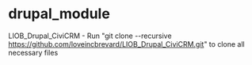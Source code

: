 # drupal_module

LIOB_Drupal_CiviCRM - Run "git clone --recursive https://github.com/loveincbrevard/LIOB_Drupal_CiviCRM.git" to clone all necessary files

